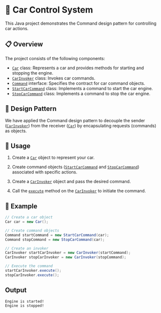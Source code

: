 # 🚗 Car Control System

This Java project demonstrates the Command design pattern for controlling car actions.

## 📋 Overview

The project consists of the following components:

- [`Car`](Car.java) class: Represents a car and provides methods for starting and stopping the engine.
- [`CarInvoker`](CarInvoker.java) class: Invokes car commands.
- [`Command`](Command.java) interface: Specifies the contract for car command objects.
- [`StartCarCommand`](StartCarCommand.java) class: Implements a command to start the car engine.
- [`StopCarCommand`](StopCarCommand.java) class: Implements a command to stop the car engine.

## 🎨 Design Pattern

We have applied the Command design pattern to decouple the sender ([`CarInvoker`](CarInvoker.java)) from the receiver ([`Car`](Car.java)) by encapsulating requests (commands) as objects.

## 🚀 Usage

1. Create a [`Car`](Car.java) object to represent your car.

2. Create command objects ([`StartCarCommand`](StartCarCommand.java) and [`StopCarCommand`](StopCarCommand.java)) associated with specific actions.

3. Create a [`CarInvoker`](CarInvoker.java) object and pass the desired command.

4. Call the [`execute`](CarInvoker.java#L10) method on the [`CarInvoker`](CarInvoker.java) to initiate the command.

## 🏁 Example

```java
// Create a car object
Car car = new Car();

// Create command objects
Command startCommand = new StartCarCommand(car);
Command stopCommand = new StopCarCommand(car);

// Create an invoker
CarInvoker startCarInvoker = new CarInvoker(startCommand);
CarInvoker stopCarInvoker = new CarInvoker(stopCommand);

// Execute the command
startCarInvoker.execute();
stopCarInvoker.execute();
```

## Output 

```
Engine is started!
Engine is stopped!
```